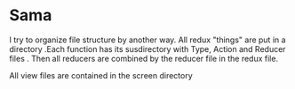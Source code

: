 # Sama

I try to organize file structure by another way. All redux "things" are put in a directory .Each function has  its susdirectory with
Type, Action and Reducer files . Then all reducers are combined by the reducer file in the redux file.

All view files are contained in the screen directory
